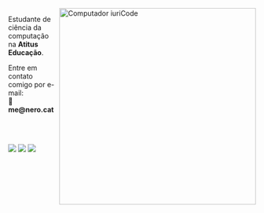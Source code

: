 <img src="https://raw.githubusercontent.com/MicaelliMedeiros/micaellimedeiros/master/image/computer-illustration.png" min-width="400px" max-width="400px" width="400px" align="right" alt="Computador iuriCode">

<p align="left"> 
  Estudante de ciência da computação na <strong>Atitus Educação</strong>.<br>
</p>

<p align="left">
  Entre em contato comigo por e-mail: <br>
  💌 <strong>me@nero.cat</strong>
</p>
<br>
<br>
<p align="left">

  <a href="#" alt="Linkedin">
  <img src="https://img.shields.io/badge/LinkedIn-0077B5?style=for-the-badge&logo=linkedin&logoColor=white&link=https://br.linkedin.com/in/gabriel-ghion" /></a>
  <a href="#" alt="YouTube">
  <img src="https://img.shields.io/badge/YouTube-FF0000?style=for-the-badge&logo=youtube&logoColor=white&link=https://youtube.com/nero1337" /></a>
   <a href="#" alt="Twitch">
  <img src="https://img.shields.io/badge/Twitch-9146FF?style=for-the-badge&logo=twitch&logoColor=white&link=https://twitch.tv/000v" /></a>
  
</p>  
